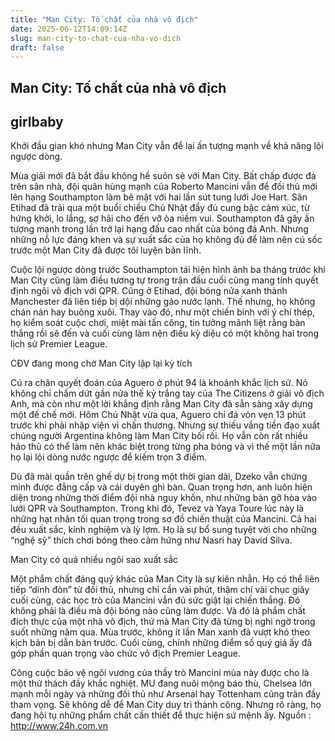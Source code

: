 ```yaml
---
title: "Man City: Tố chất của nhà vô địch"
date: 2025-06-12T14:09:14Z
slug: man-city-to-chat-cua-nha-vo-dich
draft: false
---
```


## Man City: Tố chất của nhà vô địch

## girlbaby

Khởi đầu gian khó nhưng Man City vẫn để lại ấn tượng mạnh về khả năng lội ngược dòng.

Mùa giải mới đã bắt đầu không hề suôn sẻ với Man City. Bất chấp được đá trên sân nhà, đội quân hùng mạnh của Roberto Mancini vẫn để đối thủ mới lên hạng Southampton làm bẽ mặt với hai lần sút tung lưới Joe Hart. Sân Etihad đã trải qua một buổi chiều Chủ Nhật đầy đủ cung bậc cảm xúc, từ hứng khởi, lo lắng, sợ hãi cho đến vỡ òa niềm vui. Southampton đã gây ấn tượng mạnh trong lần trở lại hạng đấu cao nhất của bóng đá Anh. Nhưng những nỗ lực đáng khen và sự xuất sắc của họ không đủ để làm nên cú sốc trước một Man City đã được tôi luyện bản lĩnh.

Cuộc lội ngược dòng trước Southampton tái hiện hình ảnh ba tháng trước khi Man City cũng làm điều tương tự trong trận đấu cuối cùng mang tính quyết định ngôi vô địch với QPR. Cũng ở Etihad, đội bóng nửa xanh thành Manchester đã liên tiếp bị dội những gáo nước lạnh. Thế nhưng, họ không chán nản hay buông xuôi. Thay vào đó, như một chiến binh với ý chí thép, họ kiểm soát cuộc chơi, miệt mài tấn công, tin tưởng mãnh liệt rằng bàn thắng rồi sẽ đến và cuối cùng làm nên điều kỳ diệu có một không hai trong lịch sử Premier League.

CĐV đang mong chờ Man City lập lại kỳ tích

Cú ra chân quyết đoán của Aguero ở phút 94 là khoảnh khắc lịch sử. Nó không chỉ chấm dứt gần nửa thế kỷ trắng tay của The Citizens ở giải vô địch Anh, mà còn như một lời khẳng định rằng Man City đã sẵn sàng xây dựng một đế chế mới. Hôm Chủ Nhật vừa qua, Aguero chỉ đá vỏn vẹn 13 phút trước khi phải nhập viện vì chấn thương. Nhưng sự thiếu vắng tiền đạo xuất chúng người Argentina không làm Man City bối rối. Họ vẫn còn rất nhiều hảo thủ có thể làm nên khác biệt trong từng pha bóng và vì thế một lần nữa họ lại lội dòng nước ngược để kiếm trọn 3 điểm.

Dù đã mài quần trên ghế dự bị trong một thời gian dài, Dzeko vẫn chứng minh được đẳng cấp và cái duyên ghi bàn. Quan trọng hơn, anh luôn hiện diện trong những thời điểm đội nhà nguy khốn, như những bàn gỡ hòa vào lưới QPR và Southampton. Trong khi đó, Tevez và Yaya Toure lúc này là những hạt nhân tối quan trọng trong sơ đồ chiến thuật của Mancini. Cả hai đều xuất sắc, kinh nghiệm và lỳ lợm. Họ là sự bổ sung tuyệt vời cho những “nghệ sỹ” thích chơi bóng theo cảm hứng như Nasri hay David Silva.

Man City có quá nhiều ngôi sao xuất sắc

Một phẩm chất đáng quý khác của Man City là sự kiên nhẫn. Họ có thể liên tiếp “dính đòn” từ đối thủ, nhưng chỉ cần vài phút, thậm chí vài chục giây cuối cùng, các học trò của Mancini vẫn đủ sức giật lại chiến thắng. Đó không phải là điều mà đội bóng nào cũng làm được. Và đó là phẩm chất đích thực của một nhà vô địch, thứ mà Man City đã từng bị nghi ngờ trong suốt những năm qua. Mùa trước, không ít lần Man xanh đã vượt khó theo kịch bản bị dẫn bàn trước. Cuối cùng, chính những điểm số quý giá ấy đã góp phần quan trọng vào chức vô địch Premier League.

Công cuộc bảo vệ ngôi vương của thầy trò Mancini mùa này được cho là một thử thách đầy khắc nghiệt. MU đang nuôi mộng báo thù, Chelsea lớn mạnh mỗi ngày và những đối thủ như Arsenal hay Tottenham cũng tràn đầy tham vọng. Sẽ không dễ để Man City duy trì thành công. Nhưng rõ ràng, họ đang hội tụ những phẩm chất cần thiết để thực hiện sứ mệnh ấy.
Nguồn : http://www.24h.com.vn